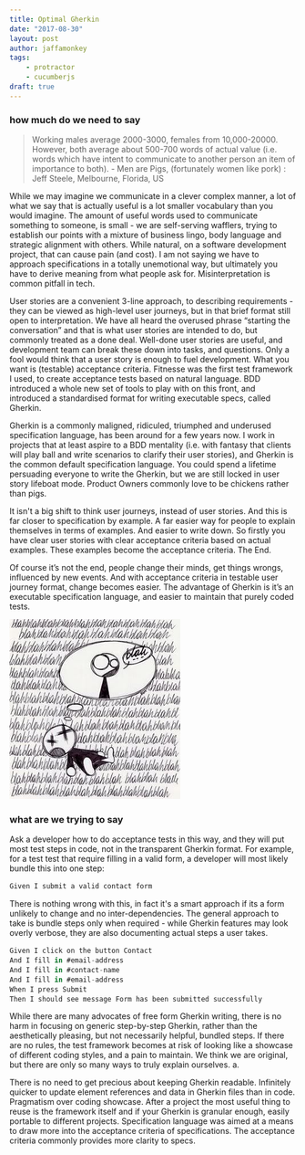 ```yaml
---
title: Optimal Gherkin
date: "2017-08-30"
layout: post
author: jaffamonkey
tags:
    - protractor
    - cucumberjs
draft: true
---
```


### how much do we need to say

> Working males average 2000-3000, females from 10,000-20000. However, both average about 500-700 words of actual value (i.e. words which have intent to communicate to another person an item of importance to both). - Men are Pigs, (fortunately women like pork) : Jeff Steele, Melbourne, Florida, US

While we may imagine we communicate in a clever complex manner, a lot of what we say that is actually useful is a lot smaller vocabulary than you would imagine. The amount of useful words used to communicate something to someone, is small - we are self-serving wafflers, trying to establish our points with a mixture of business lingo, body language and strategic alignment with others.  While natural, on a software development project, that can cause pain (and cost).  I am not saying we have to approach specifications in a totally unemotional way, but ultimately you have to derive meaning from what people ask for.  Misinterpretation is common pitfall in tech.  

User stories are a convenient 3-line approach, to describing requirements - they can be viewed as high-level user journeys, but in that brief format still open to interpretation.  We have all heard the overused phrase “starting the conversation” and that is what user stories are intended to do, but commonly treated as a done deal.  Well-done user stories are useful, and development team can break these down into tasks, and questions.  Only a fool would think that a user story is enough to fuel development.  What you want is (testable) acceptance criteria.  Fitnesse was the first test framework I used, to create acceptance tests based on natural language. BDD introduced a whole new set of tools to play with on this front, and introduced a standardised format for writing executable specs, called Gherkin.

Gherkin is a commonly maligned, ridiculed, triumphed and underused specification language, has been around for a few years now.  I work in projects that at least aspire to a BDD mentality (i.e. with fantasy that clients will play ball and write scenarios to clarify their user stories), and Gherkin is the common default specification language.  You could spend a lifetime persuading everyone to write the Gherkin, but we are still locked in user story lifeboat mode.  Product Owners commonly love to be chickens rather than pigs. 

It isn't a big shift to think user journeys, instead of user stories.  And this is far closer to specification by example. A far easier way for people to explain themselves in terms of examples. And easier to write down. So firstly you have clear user stories with clear acceptance criteria based on actual examples.  These examples become the acceptance criteria.  The End.

Of course it’s not the end, people change their minds, get things wrongs, influenced by new events.  And with acceptance criteria in testable user journey format, change becomes easier.  The advantage of Gherkin is it’s an executable specification language, and easier to maintain that purely coded tests.  

![BlahBlah.app](./img/blahblah.jpg)

### what are we trying to say

 Ask a developer how to do acceptance tests in this way, and they will put most test steps in code, not in the transparent Gherkin format. For example, for a test test that require filling in a valid form, a developer will most likely bundle this into one step:

``` javascript
Given I submit a valid contact form
```

There is nothing wrong with this, in fact it's a smart approach if its a form unlikely to change and no inter-dependencies.  The general approach to take is bundle steps only when required - while Gherkin features may look overly verbose, they are also documenting actual steps a user takes.

``` javascript
Given I click on the button Contact
And I fill in #email-address
And I fill in #contact-name
And I fill in #email-address
When I press Submit
Then I should see message Form has been submitted successfully
```

While there are many advocates of free form Gherkin writing, there is no harm in focusing on generic step-by-step Gherkin, rather than the aesthetically pleasing, but not necessarily helpful, bundled steps. If there are no rules, the test framework becomes at risk of looking like a showcase of different coding styles, and a pain to maintain.  We think we are original, but there are only so many ways to truly explain ourselves. a. 

There is no need to get precious about keeping Gherkin readable. Infinitely quicker to update element references and data in Gherkin files than in code. Pragmatism over coding showcase.  After a project the most useful thing to reuse is the framework itself and if your Gherkin is granular enough, easily portable to different projects.  Specification language was aimed at a means to draw more into the acceptance criteria of specifications. The acceptance criteria commonly provides more clarity to specs.
